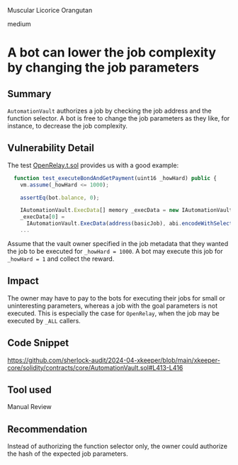 Muscular Licorice Orangutan

medium

# A bot can lower the job complexity by changing the job parameters

## Summary

`AutomationVault` authorizes a job by checking the job address and the function selector. A bot is free to change the job parameters as they like, for instance, to decrease the job complexity.

## Vulnerability Detail

The test [OpenRelay.t.sol](https://github.com/sherlock-audit/2024-04-xkeeper/blob/main/xkeeper-core/solidity/test/integration/OpenRelay.t.sol#L45-L57) provides us with a good example:

```js
  function test_executeBondAndGetPayment(uint16 _howHard) public {
    vm.assume(_howHard <= 1000);

    assertEq(bot.balance, 0);

    IAutomationVault.ExecData[] memory _execData = new IAutomationVault.ExecData[](1);
    _execData[0] =
      IAutomationVault.ExecData(address(basicJob), abi.encodeWithSelector(basicJob.workHard.selector, _howHard));
    ...
```

Assume that the vault owner specified in the job metadata that they wanted the job to be executed for `_howHard = 1000`. A bot may execute this job for `_howHard = 1` and collect the reward.

## Impact

The owner may have to pay to the bots for executing their jobs for small or uninteresting parameters, whereas a job with the goal parameters is not executed. This is especially the case for `OpenRelay`, when the job may be executed by `_ALL` callers.

## Code Snippet

https://github.com/sherlock-audit/2024-04-xkeeper/blob/main/xkeeper-core/solidity/contracts/core/AutomationVault.sol#L413-L416

## Tool used

Manual Review

## Recommendation

Instead of authorizing the function selector only, the owner could authorize the hash of the expected job parameters.